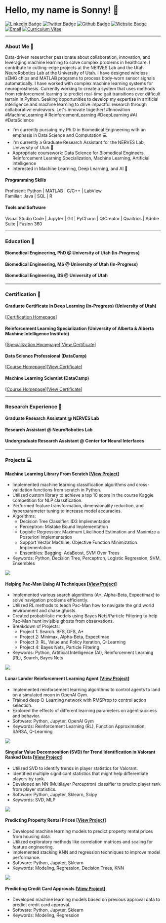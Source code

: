 <h1 align = "left"> Hello, my name is Sonny! 🐣 </h1>

[![Linkedin Badge](https://img.shields.io/badge/-Sonny_Jones-blue?style=for-the-badge&logo=Linkedin&logoColor=white)](https://www.linkedin.com/in/sonnyjoness/)
[![Twitter Badge](https://img.shields.io/badge/-Sonny_Jones-1DA1F2?style=for-the-badge&logo=twitter&logoColor=white)](https://twitter.com/sonny_joness)
[![Github Badge](https://img.shields.io/badge/-Sonny_Jones-3A3B3C?style=for-the-badge&logo=github&logoColor=white)](https://github.com/sonnyjones123)
[![Website Badge](https://img.shields.io/badge/-NERVES_Lab-8A2BE2?style=for-the-badge&logo=squarespace&logoColor=white)](https://nerves.bme.utah.edu/)
[![Email](https://img.shields.io/badge/-Email-0072C6?style=for-the-badge&logo=mailgun&logoColor=white)](mailto:sonny.jones@utah.edu)
[![Curriculum Vitae](https://img.shields.io/badge/-Curriculum_Vitae-ECEBE9?style=for-the-badge&logo=read.cv&logoColor=black)](https://sonnyjones123.github.io/Curriculum-Vitae/CV_JonesSonny.pdf)

---

### About Me 📰

Data-driven researcher passionate about collaboration, innovation, and leveraging machine learning to solve complex problems in healthcare. I contribute to cutting-edge projects at the NERVES Lab and the Utah NeuroRobotics Lab at the University of Utah. I have designed wireless sEMG chips and MATLAB programs to process body-worn sensor signals automatically. I have worked with complex machine learning systems for neuroprosthesis. Currently working to create a system that uses methods from reinforcement learning to predict real-time gait transitions over difficult terrain in Python. Seeking opportunities to develop my expertise in artificial intelligence and machine learning to drive impactful research through collaborative endeavors. Let's innovate together! #Innovation #MachineLearning # ReinforcementLearning #DeepLearning #AI #DataScience

- I'm currently pursuing my Ph.D in Biomedical Engineering with an emphasis in Data Science and Computation 💻
- I'm currently a Graduate Research Assistant for the NERVES Lab, University of Utah 🧠
- Appropriate coursework: Data Science for Biomedical Engineers, Reinforcement Learning Specialization, Machine Learning, Artificial Intelligence
- Interested in Machine Learning, Deep Learning, and AI 🦾

#### Programming Skills  
Proficient: Python | MATLAB | C/C++ | LabView  
Familiar: Java | SQL | R

#### Tools and Software  
Visual Studio Code | Jupyter | Git | PyCharm | QtCreator | Qualtrics | Adobe Suite | Fusion 360

---

### Education 📖
#### Biomedical Engineering, PhD @ University of Utah (In-Progress)  
#### Biomedical Engineering, MS @ University of Utah (In-Progress)   
#### Biomedical Engineering, BS @ University of Utah  

---

### Certification 📃
#### Graduate Certificate in Deep Learning (In-Progress) (University of Utah)  
[[Certification Homepage](https://www.cs.utah.edu/graduate/academic-programs/certificate-programs/graduate-certificate-in-deep-learning/)]  
#### Reinforcement Learning Specialization (University of Alberta & Alberta Machine Intelligence Institute)  
[[Specialization Homepage](https://www.coursera.org/specializations/reinforcement-learning)][[View Certificate](https://www.coursera.org/verify/specialization/CWUW9VCJAC87)]  
#### Data Science Professional (DataCamp)  
[[Course Homepage](https://www.datacamp.com/tracks/data-scientist-professional-with-python)][[View Certificate](https://www.datacamp.com/certificate/DS0020609141286)]  
#### Machine Learning Scientist (DataCamp)  
[[Course Homepage](https://www.datacamp.com/tracks/machine-learning-scientist-with-python)][[View Certificate](https://www.datacamp.com/completed/statement-of-accomplishment/track/8b3cc836625f4ce083af49e5f01d0038ee2aeee7)]  

---
  
### Research Experience 🥼
#### Graduate Research Assistant @ NERVES Lab  
#### Research Assistant @ NeuroRobotics Lab  
#### Undergraduate Research Assistant @ Center for Neural Interfaces  

---
  
### Projects 💻
#### Machine Learning Library From Scratch [[View Project](https://github.com/sonnyjones123/MachineLearningLibrary)]
<ul>
  <li>Implemented machine learning classification algorithms and cross-validation functions from scratch in Python. </li>
  <li>Utilized custom library to achieve a top 10 score in the course Kaggle competition for NLP classification. </li>
  <li>Performed feature transformation, dimensionality reduction, and hyperparameter tuning to increase model accuracies.</li>
  <li>Algorithms:
    <ul>
      <li>Decision Tree Classifier: ID3 Implementation </li>
      <li>Perceptron: Mistake Bound Implementation </li>
      <li>Logistic Regression: Maximum Likelihood Estimation and Maximize a Posteriori Implementation </li>
      <li>Support Vector Machine: Objective Function Minimization Implementation </li>
      <li>Ensembles: Bagging, AdaBoost, SVM Over Trees </li>
    </ul>
  </li>
  <li>Keywords: Python, Decision Tree, Perceptron, Logistic Regression, SVM, Ensembles </li>
</ul>

![](docs/assets/SVM.png)

#### Helping Pac-Man Using AI Techniques [[View Project](https://github.com/sonnyjones123/PacmanAI)]
<ul>
  <li>Implemented various search algorithms (A*, Alpha-Beta, Expectimax) to solve navigation problems efficiently. </li>
  <li>Utilized RL methods to teach Pac-Man how to navigate the grid world environment and chase ghosts. </li>
  <li>Created probabilistic models using Bayes Nets/Particle Filtering to help Pac-Man hunt invisible ghosts from observations. </li>
  <li>Breakdown of Projects: 
    <ul>
      <li>Project 1: Search. BFS, DFS, A* </li>
      <li>Project 2: Minimax, Alpha-Beta, Expectimax </li>
      <li>Project 3: RL, Value and Policy Iteration, Q-Learning </li>
      <li>Project 4: Bayes Nets, Particle Filtering </li>
    </ul>
  </li>
  <li>Keywords: Python, Artificial Intelligence (AI), Reinforcement Learning (RL), Search, Bayes Nets </li>
</ul>

![](docs/assets/P4.png)
  
#### Lunar Lander Reinforcement Learning Agent [[View Project](https://www.coursera.org/learn/complete-reinforcement-learning-system)]  
- Implemented reinforcement learning algorithms to control agents to land on a simulated moon in OpenAI Gym.
- Trained deep Q-Learning network with RMSProp to control action selection.
- Explored the effects of different learning parameters on agent success and behavior. 
- Software: Python, Jupyter, OpenAI Gym
- Keywords: Reinforcement Learning (RL), Function Approximation, SARSA, Q-Learning

![](docs/assets/lunar_lander.gif)

#### Singular Value Decomposition (SVD) for Trend Identification in Valorant Ranked Data [[View Project](https://github.com/sonnyjones123/ValorantDataSVD)]
- Utilized SVD to identify trends in player statistics for Valorant.
- Identified multiple significant statistics that might help differentiate players by rank.
- Developed an NN (Multilayer Perceptron) classifier to predict player rank from player statistics. 
- Software: Python, Jupyter, Sklearn, Scipy
- Keywords: SVD, MLP

![](docs/assets/assists.png)

#### Predicting Property Rental Prices [[View Project](https://github.com/sonnyjones123/HouseRentalPricing)]
- Developed machine learning models to predict property rental prices from housing data.
- Utilized exploratory methods like correlation matrices and scaling for feature engineering.
- Implemented stacking KNN and regression techniques to improve model performance.
- Software: Python, Jupyter, Sklearn
- Keywords: Modeling, Regression, Decision Trees, KNN

![](docs/assets/KNNLocation.png)

#### Predicting Credit Card Approvals [[View Project](https://app.datacamp.com/workspace/w/09444c1a-dc78-4525-a510-0a9b048331e3)] 
- Developed machine learning models based on previous approval data to predict credit card approval.
- Software: Python, Jupyter, Sklearn
- Keywords: Modeling, Regression
